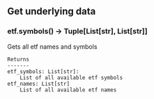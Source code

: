 ## Get underlying data 
### etf.symbols() -> Tuple[List[str], List[str]]

Gets all etf names and symbols

    Returns
    -------
    etf_symbols: List[str]:
        List of all available etf symbols
    etf_names: List[str]
        List of all available etf names
